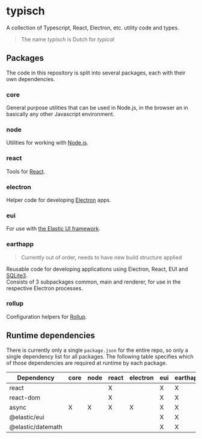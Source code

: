 # typisch

A collection of Typescript, React, Electron, etc. utility code and types.

> The name _typisch_ is Dutch for _typical_

## Packages

The code in this repository is split into several packages, each with their own dependencies.

### core

General purpose utilities that can be used in Node.js, in the browser an in basically any other Javascript environment.

### node

Utilities for working with [Node.js](https://nodejs.org).

### react

Tools for [React](https://reactjs.org).

### electron

Helper code for developing [Electron](https://www.electronjs.org) apps.

### eui

For use with [the Elastic UI framework](https://elastic.github.io/eui).

### earthapp

> Currently out of order, needs to have new build structure applied

Reusable code for developing applications using Electron, React, EUI and [SQLite3](https://github.com/WiseLibs/better-sqlite3).  
Consists of 3 subpackages common, main and renderer, for use in the respective Electron processes.

### rollup

Configuration helpers for [Rollup](https://rollupjs.org).

## Runtime dependencies

There is currently only a single `package.json` for the entire repo, so only a single dependency list for all packages.
The following table specifies which of those dependencies are required at runtime by each package.

| Dependency        | core | node | react | electron | eui | earthapp | rollup |
|-------------------|------|------|-------|----------|-----|----------|--------|
| react             |      |      | X     |          | X   | X        |        |
| react-dom         |      |      | X     |          | X   | X        |        |
| async             | X    | X    | X     | X        | X   | X        |        |
| @elastic/eui      |      |      |       |          | X   | X        |        |
| @elastic/datemath |      |      |       |          | X   | X        |        |

